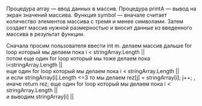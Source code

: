 Процедура array — ввод данных в массив.
Процедура printA — вывод на экран значений массива.
Функция symbol — вначале считает количество элементов массива с тремя и менее символами. Затем создает массив нужной размерностью и вносит данные из введенного массива в результат функции.


Сначала просим пользователя ввести int m.
делаем массив
дальше for loop который мы делаем пока i < stringArray.Length  ||  
потом еще один for loop который мы тоже делаем пока i<stringArray.Length  ||  
еще один for loop который мы делаем пока i < stringArray.Length  ||  
и если stringArray[i].Length <=3 то мы делаем rez[j] = stringArray[i]; j++; , 
иначе return rez;
еще один for loop который мы делаем пока i < stringArray.Length  ||  
и выводим stringArray[i]  ||  
        
